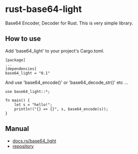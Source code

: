 # rust-base64-light

Base64 Encoder, Decoder for Rust.
This is very simple library.

## How to use

Add 'base64_light' to your project's Cargo.toml.

```
[package]
...
[dependencies]
base64_light = "0.1"
```

And use 'base64_encode()' or 'base64_decode_str()' etc ...

```
use base64_light::*;

fn main() {
    let s = "hello!";
    println!("{} => {}", s, base64_encode(s));
}
```

## Manual

- [docs.rs/base64_light](https://docs.rs/base64_light/)
- [repository](https://github.com/kujirahand/rust-base64-light)


